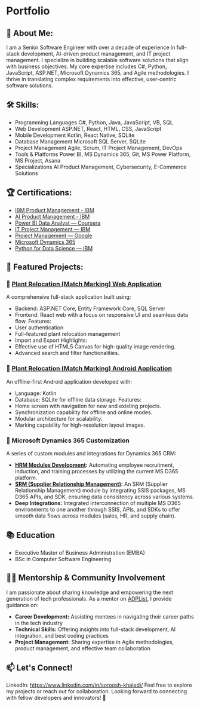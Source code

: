 # Portfolio
## 👋 About Me:
I am a Senior Software Engineer with over a decade of experience in full-stack development, AI-driven product management, and IT project management. I specialize in building scalable software solutions that align with business objectives. My core expertise includes C#, Python, JavaScript, ASP.NET, Microsoft Dynamics 365, and Agile methodologies. I thrive in translating complex requirements into effective, user-centric software solutions.

## 🛠️ Skills:
- Programming Languages
    C#, Python, Java, JavaScript, VB, SQL
- Web Development
    ASP.NET, React, HTML, CSS, JavaScript
- Mobile Development
    Kotlin, React Native, SQLite
- Database Management
    Microsoft SQL Server, SQLite
- Project Management
    Agile, Scrum, IT Project Management, DevOps
- Tools & Platforms
    Power BI, MS Dynamics 365, Git, MS Power Platform, MS Project, Asana
- Specializations
    AI Product Management, Cybersecurity, E-Commerce Solutions
  
## 🏆 Certifications:
  - [IBM Product Management - IBM](https://coursera.org/share/4a0b26d32979262ed54298db4ab4dfbc)
  - [AI Product Management - IBM](https://coursera.org/share/3c365efc7bd0fb4143cfd8a430cfb35f)
  - [Power BI Data Analyst — Coursera](https://coursera.org/share/26990f436407202b9e5abbe472d4cdcd)
  - [IT Project Management — IBM](https://coursera.org/share/205e864e04d09d53a943c481175ae067)
  - [Project Management — Google](https://coursera.org/share/eab1aeb6266583face045507d368be85)
  - [Microsoft Dynamics 365](https://coursera.org/share/eca6ccb02c99e4918c99b7985a7adcf2)
  - [Python for Data Science — IBM](https://www.credly.com/badges/c414afc2-b072-4d47-b4b8-87c41c5d3c08)

## 🚀 Featured Projects:

### 📌 [Plant Relocation (Match Marking) Web Application](https://github.com/eSoroosh/Portfolio/tree/main/Plant%20Relocation%20Application)
A comprehensive full-stack application built using:
- Backend: ASP.NET Core, Entity Framework Core, SQL Server
- Frontend: React web with a focus on responsive UI and seamless data flow.
Features: 
- User authentication
- Full-featured plant relocation management
- Import and Export 
Highlights:
- Effective use of HTML5 Canvas for high-quality image rendering.
- Advanced search and filter functionalities.

### 📌 [Plant Relocation (Match Marking) Android Application](https://github.com/eSoroosh/Portfolio/tree/main/Plant%20Relocation%20Application)
An offline-first Android application developed with:
- Language: Kotlin
- Database: SQLite for offline data storage.
Features:
- Home screen with navigation for new and existing projects.
- Synchronization capability for offline and online modes.
- Modular architecture for scalability.
- Marking capability for high-resolution layout images.

### 📌 Microsoft Dynamics 365 Customization
A series of custom modules and integrations for Dynamics 365 CRM:
- **[HRM Modules Development](https://github.com/eSoroosh/Portfolio/tree/main/Dynamics365-Customization/HRM%20Implementation):** Automating employee recruitment, induction, and training processes by utilizing the current MS D365 platform.
- **[SRM (Supplier Relationship Management)](https://github.com/eSoroosh/Portfolio/tree/main/Dynamics365-Customization/SRM%20Implementation):** An SRM (Supplier Relationship Management) module by integrating SSIS packages, MS D365 APIs, and SDK, ensuring data consistency across various systems.
- **Deep Integrations:** Integrated interconnection of multiple MS D365 environments to one another through SSIS, APIs, and SDKs to offer smooth data flows across modules (sales, HR, and supply chain).
  
## 📚 Education
  - Executive Master of Business Administration (EMBA)
  - BSc in Computer Software Engineering 

## 🧑‍🏫 Mentorship & Community Involvement
I am passionate about sharing knowledge and empowering the next generation of tech professionals. As a mentor on [ADPList](https://adplist.org/mentors/soroosh-khaledi), I provide guidance on:
- **Career Development:** Assisting mentees in navigating their career paths in the tech industry
- **Technical Skills:** Offering insights into full-stack development, AI integration, and best coding practices
- **Project Management:** Sharing expertise in Agile methodologies, product management, and effective team collaboration

## 📫 Let's Connect!
LinkedIn: https://www.linkedin.com/in/soroosh-khaledi/
Feel free to explore my projects or reach out for collaboration. Looking forward to connecting with fellow developers and innovators! 🚀
